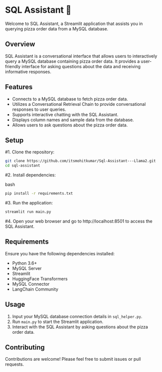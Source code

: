 # SQL Assistant 🦙

Welcome to SQL Assistant, a Streamlit application that assists you in querying pizza order data from a MySQL database.

## Overview

SQL Assistant is a conversational interface that allows users to interactively query a MySQL database containing pizza order data. It provides a user-friendly interface for asking questions about the data and receiving informative responses.

## Features

- Connects to a MySQL database to fetch pizza order data.
- Utilizes a Conversational Retrieval Chain to provide conversational responses to user queries.
- Supports interactive chatting with the SQL Assistant.
- Displays column names and sample data from the database.
- Allows users to ask questions about the pizza order data.

## Setup

#1. Clone the repository:

   ```bash
   git clone https://github.com/itsmohitkumar/Sql-Assistant---Llama2.git
   cd sql-assistant
   ```

#2. Install dependencies:

bash
```bash
pip install -r requirements.txt
```

#3. Run the application:

```bash
streamlit run main.py
```

#4. Open your web browser and go to http://localhost:8501 to access the SQL Assistant.

## Requirements
Ensure you have the following dependencies installed:

- Python 3.6+
- MySQL Server
- Streamlit
- HuggingFace Transformers
- MySQL Connector
- LangChain Community

## Usage
1. Input your MySQL database connection details in `sql_helper.py`.
2. Run `main.py` to start the Streamlit application.
3. Interact with the SQL Assistant by asking questions about the pizza order data.

## Contributing
Contributions are welcome! Please feel free to submit issues or pull requests.
